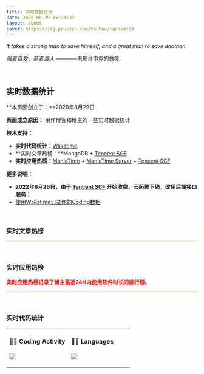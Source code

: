 ```yaml
---
title: 实时数据统计
date: 2020-08-29 15:28:33
layout: about
cover: https://img.paulzzh.com/touhou/random?99
---
```


*It takes a strong man to save himself, and a great man to save another.*

*强者自救，圣者渡人*  ————电影肖申克的救赎。

<br/>

## **实时数据统计**

**本页面创立于：**2020年8月29日

**页面成立原因：** 用作博客和博主的一些实时数据统计

**技术支持：**

- **实时代码统计：**[Wakatime](https://wakatime.com/)
- **实时文章热榜：**MongoDB + ~~[Tencent SCF](https://cloud.tencent.com/product/scf)~~
- **实时应用热榜：**[ManicTime](https://www.manictime.com/) + [ManicTime Server](https://manictime.uservoice.com/knowledgebase/articles/686154-what-is-manictime-server) + ~~[Tencent SCF](https://cloud.tencent.com/product/scf)~~

**更多说明：**

-   **2022年6月26日，由于 [Tencent SCF](https://cloud.tencent.com/product/scf) 开始收费，云函数下线，改用后端接口服务；**
-   [使用Wakatime记录你的Coding数据](https://jasonkayzk.github.io/2020/08/28/使用Wakatime记录你的Coding数据/)

<br/>

### **实时文章热榜**

<div>
<table id="passage-hot-list" class="hot-list-table" width="100%">
</table>
<style>
    .hot-list-table {
        line-height: 3.1;
        text-align: left;
        box-shadow: 0 0 0 2px #EED
    }
    article table td {
        border-right: 1px solid #eee;
        padding: 0px 40px;
        padding-top: 0px;
        padding-right: 80px;
        padding-bottom: 0px;
        padding-left: 20px;
    }
}
</style>
</div>
<script type="text/javascript">
$.get("https://service-rvqf6dam-1257829547.gz.apigw.tencentcs.com/hot_list/", (res) => {
        var data = res.data;
        var str = '';
        str += '<tr>'
        str += '<td valign="top" width="70%"><h3><b>文章名称</b></h3></td>';
        str += '<td><h3><b>日阅读数</b></h3></td>';
        str += '/<tr>'
        $.each(data, function(i, obj) {
            str += '<tr>'
            str += '<td valign="top" width="80%"><h4>' + obj.name + '</h4></td>';
            str += '<td valign="top" width="20%"><span>' + obj.view_count + '</span></td>';
            str += '</tr>'
        });
        $("#passage-hot-list").append(str);
    }
);
</script>

<br/>

### **实时应用热榜**

<font color="#f00">**实时应用热榜记录了博主最近24H内使用软件时长的排行榜。**</font>

<div>
<table id="app-hot-list" class="hot-list-table" width="100%">
</table>
<style>
    .hot-list-table {
        line-height: 3.1;
        text-align: left;
        box-shadow: 0 0 0 2px #EED
    }
    article table td {
        border-right: 1px solid #eee;
        padding: 0px 40px;
        padding-top: 0px;
        padding-right: 80px;
        padding-bottom: 0px;
        padding-left: 20px;
    }
}
</style>
</div>
<script type="text/javascript">
let query_length = 15;
let before_timespan = 24;
$.get("https://service-rvqf6dam-1257829547.gz.apigw.tencentcs.com/app_hot_list?query_length="+query_length+"&before_timespan="+before_timespan, (res) => {
        var data = res.data;
        var str = '';
        str += '<tr>'
        str += '<td valign="top" width="70%"><h3><b>应用软件名称</b></h3></td>';
        str += '<td><h3><b>使用时长/分钟</b></h3></td>';
        str += '/<tr>'
        $.each(data, function(i, obj) {
            str += '<tr>'
            str += '<td valign="top" width="80%"><h4>' + obj[0] + '</h4></td>';
            str += '<td valign="top" width="20%"><span>' + obj[1].toFixed(2) + '</span></td>';
            str += '</tr>'
        });
        $("#app-hot-list").append(str);
    }
);
</script>

<br/>

### **实时代码统计**

<table width="800px">
<tr>
<td valign="top" width="50%">

#### 🏊‍♂️ Coding Activity

<a href="https://wakatime.com"><img src="https://wakatime.com/share/@Jasonkay/a46bf7c6-ccbf-43e5-b141-7e841f581d87.png" /></a>

</td>

<td valign="top" width="50%">

#### 🤹‍♀️ Languages

<a href="https://wakatime.com"><img src="https://wakatime.com/share/@Jasonkay/4af7e151-248b-4260-8618-fdf60beec5d1.png" /></a>

</td>
</tr>
</table>

<br/>

<br/>